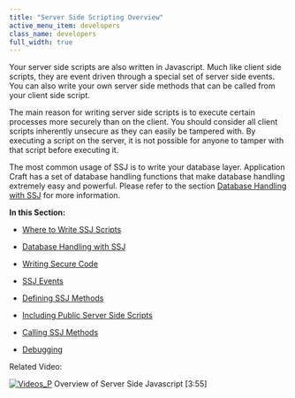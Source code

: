 ```yaml
---
title: "Server Side Scripting Overview"
active_menu_item: developers
class_name: developers
full_width: true
---
```



Your server side scripts are also written in Javascript. Much like client side scripts, they are event driven through a special set of server side events. You can also write your own server side methods that can be called from your client side script.

The main reason for writing server side scripts is to execute certain processes more securely than on the client. You should consider all client scripts inherently unsecure as they can easily be tampered with. By executing a script on the server, it is not possible for anyone to tamper with that script before executing it.

The most common usage of SSJ is to write your database layer. Application Craft has a set of database handling functions that make database handling extremely easy and powerful. Please refer to the section [Database Handling with SSJ](server-side-scripting-overview/database-handling-with-ssj) for more information.

**In this Section:**

 - [Where to Write SSJ Scripts](server-side-scripting-overview/where-to-write-ssj-scripts)

 - [Database Handling with SSJ](server-side-scripting-overview/database-handling-with-ssj)

 - [Writing Secure Code](server-side-scripting-overview/writing-secure-code)

 - [SSJ Events](server-side-scripting-overview/ssj-events/)

 - [Defining SSJ Methods](server-side-scripting-overview/ssj-user-defined-methods)

 - [Including Public Server Side Scripts](server-side-scripting-overview/including-public-server-side-s)

 - [Calling SSJ Methods](server-side-scripting-overview/calling-ssj-methods)

 - [Debugging](server-side-scripting-overview/debugging2)

Related Video:

[![Videos\_P](/img/docs/videos_p.png)](http://www.youtube.com/v/LGzP1Uxk5c4?autoplay=1&hd=1&fs=1&showsearch=0&rel=0&) Overview of Server Side Javascript [3:55]

